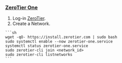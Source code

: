 ### [ZeroTier One](https://www.zerotier.com/)

1. Log-in [ZeroTier](https://my.zerotier.com).
2. Create a Network.

````{tab} Ubuntu 22 ARM [^1]
```sh
wget -qO- https://install.zerotier.com | sudo bash
sudo systemctl enable --now zerotier-one.service
systemctl status zerotier-one.service
sudo zerotier-cli join <network_id>
sudo zerotier-cli listnetworks
```
````

[^1]: [Debian 11 with ufw firewall is blocking zerotier](https://discuss.zerotier.com/t/debian-11-with-ufw-firewall-is-blocking-zerotier/13072)